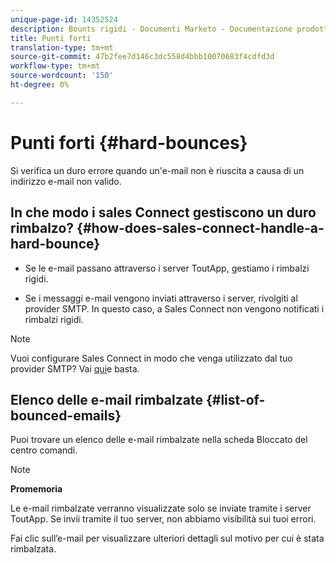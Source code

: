 ```yaml
---
unique-page-id: 14352524
description: Bounts rigidi - Documenti Marketo - Documentazione prodotto
title: Punti forti
translation-type: tm+mt
source-git-commit: 47b2fee7d146c3dc558d4bbb10070683f4cdfd3d
workflow-type: tm+mt
source-wordcount: '150'
ht-degree: 0%

---
```



# Punti forti {#hard-bounces}

Si verifica un duro errore quando un&#39;e-mail non è riuscita a causa di un indirizzo e-mail non valido.

## In che modo i sales Connect gestiscono un duro rimbalzo? {#how-does-sales-connect-handle-a-hard-bounce}

- Se le e-mail passano attraverso i server ToutApp, gestiamo i rimbalzi rigidi.

- Se i messaggi e-mail vengono inviati attraverso i server, rivolgiti al provider SMTP. In questo caso, a Sales Connect non vengono notificati i rimbalzi rigidi.

>[!NOTE]
>
>Vuoi configurare Sales Connect in modo che venga utilizzato dal tuo provider SMTP? Vai [qui](http://docs.marketo.com/x/zYTS)e basta.

## Elenco delle e-mail rimbalzate {#list-of-bounced-emails}

Puoi trovare un elenco delle e-mail rimbalzate nella scheda Bloccato del centro comandi.

>[!NOTE]
>
>**Promemoria**
>
>Le e-mail rimbalzate verranno visualizzate solo se inviate tramite i server ToutApp. Se invii tramite il tuo server, non abbiamo visibilità sui tuoi errori.

Fai clic sull’e-mail per visualizzare ulteriori dettagli sul motivo per cui è stata rimbalzata.


